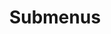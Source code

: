 ---
layout: page
title: Submenus
nav: true
nav_order: 4
dropdown: true
children: 
    - title: Awards
      permalink: /awards/
    - title: divider
    - title: Services
      permalink: /services/
    - title: divider
    - title: CV
      permalink: /cv/
---